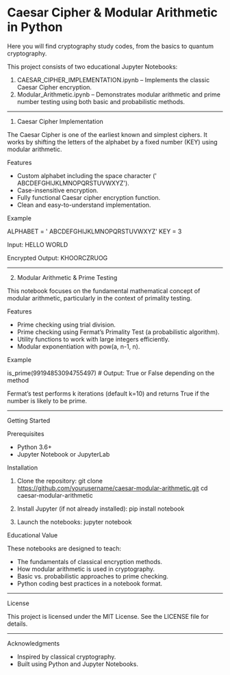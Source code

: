 # Caesar Cipher & Modular Arithmetic in Python

Here you will find cryptography study codes, from the basics to quantum cryptography.

This project consists of two educational Jupyter Notebooks:

1. CAESAR_CIPHER_IMPLEMENTATION.ipynb – Implements the classic Caesar Cipher encryption.
2. Modular_Arithmetic.ipynb – Demonstrates modular arithmetic and prime number testing using both basic and probabilistic methods.

-----------------------------------------------------
1. Caesar Cipher Implementation

The Caesar Cipher is one of the earliest known and simplest ciphers. It works by shifting the letters of the alphabet by a fixed number (KEY) using modular arithmetic.

Features

- Custom alphabet including the space character (' ABCDEFGHIJKLMNOPQRSTUVWXYZ').
- Case-insensitive encryption.
- Fully functional Caesar cipher encryption function.
- Clean and easy-to-understand implementation.

Example

ALPHABET = ' ABCDEFGHIJKLMNOPQRSTUVWXYZ'
KEY = 3

Input:
HELLO WORLD

Encrypted Output:
KHOORCZRUOG

-----------------------------------------------------
2. Modular Arithmetic & Prime Testing

This notebook focuses on the fundamental mathematical concept of modular arithmetic, particularly in the context of primality testing.

Features

- Prime checking using trial division.
- Prime checking using Fermat’s Primality Test (a probabilistic algorithm).
- Utility functions to work with large integers efficiently.
- Modular exponentiation with pow(a, n-1, n).

Example

is_prime(99194853094755497)  # Output: True or False depending on the method

Fermat’s test performs k iterations (default k=10) and returns True if the number is likely to be prime.

-----------------------------------------------------
Getting Started

Prerequisites

- Python 3.6+
- Jupyter Notebook or JupyterLab

Installation

1. Clone the repository:
   git clone https://github.com/yourusername/caesar-modular-arithmetic.git
   cd caesar-modular-arithmetic

2. Install Jupyter (if not already installed):
   pip install notebook

3. Launch the notebooks:
   jupyter notebook


Educational Value

These notebooks are designed to teach:

- The fundamentals of classical encryption methods.
- How modular arithmetic is used in cryptography.
- Basic vs. probabilistic approaches to prime checking.
- Python coding best practices in a notebook format.

-----------------------------------------------------
License

This project is licensed under the MIT License. See the LICENSE file for details.

-----------------------------------------------------
Acknowledgments

- Inspired by classical cryptography.
- Built using Python and Jupyter Notebooks.
